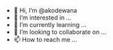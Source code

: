 - 👋 Hi, I’m @akodewana
- 👀 I’m interested in ...
- 🌱 I’m currently learning ...
- 💞️ I’m looking to collaborate on ...
- 📫 How to reach me ...

<!---
akodewana/akodewana is a ✨ special ✨ repository because its `README.md` (this file) appears on your GitHub profile.
You can click the Preview link to take a look at your changes.
--->
